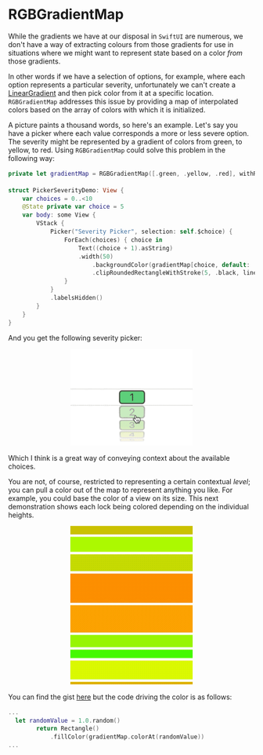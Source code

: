 # RGBGradientMap

While the gradients we have at our disposal in `SwiftUI` are numerous, we don't have a way of extracting colours from those gradients for use in situations where we might want to represent state based on a color *from* those gradients.

In other words if we have a selection of options, for example, where each option represents a particular severity, unfortunately we can't create a [LinearGradient][linear-gradient] and then pick color from it at a specific location. `RGBGradientMap` addresses this issue by providing a map of interpolated colors based on the array of colors with which it is initialized.

A picture paints a thousand words, so here's an example. Let's say you have a picker where each value corresponds a more or less severe option. The severity might be represented by a gradient of colors from green, to yellow, to red. Using `RGBGradientMap` could solve this problem in the following way:

```swift
private let gradientMap = RGBGradientMap([.green, .yellow, .red], withResolution: 10)

struct PickerSeverityDemo: View {
    var choices = 0..<10
    @State private var choice = 5
    var body: some View {
        VStack {
            Picker("Severity Picker", selection: self.$choice) {
                ForEach(choices) { choice in
                    Text((choice + 1).asString)
                    .width(50)
                        .backgroundColor(gradientMap[choice, default: .white].asColor)
                        .clipRoundedRectangleWithStroke(5, .black, lineWidth: 2)
                }
            }
            .labelsHidden()
        }
    }
}
```

And you get the following severity picker:

<p align="center">
<img src="rgb-gradient-severity-picker-animation.gif" width="250"/>
</p>

Which I think is a great way of conveying context about the available choices.

You are not, of course, restricted to representing a certain contextual *level*; you can pull a color out of the map to represent anything you like. For example, you could base the color of a view on its size. This next demonstration shows each lock being colored depending on the individual heights.

<p align="center">
<img src="rgb-gradient-size-based-color-animation.gif" width="250"/>
</p>

You can find the gist [here][gist-rgb-gradient-map-based-on-size] but the code driving the color is as follows:

```swift
...
  let randomValue = 1.0.random()
        return Rectangle()
            .fillColor(gradientMap.colorAt(randomValue))
...
```

<!---
external links:
--->

[linear-gradient]: https://developer.apple.com/documentation/swiftui/lineargradient

<!---
gists:
--->

[gist-rgb-gradient-map-based-on-size]: https://gist.github.com/CodeSlicing/c4d59618d66117a502c8ed8dcfb98c4b
